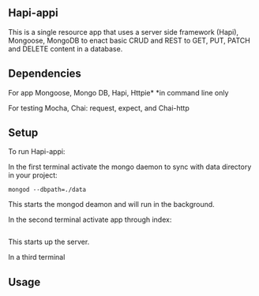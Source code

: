 ## Hapi-appi

This is a single resource app that uses a server side framework (Hapi), Mongoose, MongoDB to enact basic CRUD and REST to GET, PUT, PATCH and DELETE content in a database.

## Dependencies
For app
Mongoose, Mongo DB, Hapi, Httpie*
*in command line only

For testing
Mocha, Chai: request, expect, and Chai-http


## Setup
To run Hapi-appi:

In the first terminal activate the mongo daemon to sync with data directory in your project:

```
mongod --dbpath=./data
```

  This starts the mongod deamon and will run in the background.

In the second terminal activate app through index:

```node index
```

  This starts up the server.

In a third terminal

## Usage

```
```
